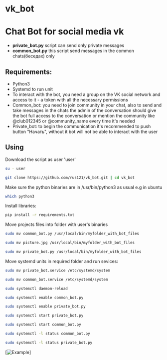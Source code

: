 # vk_bot
# Chat Bot for social media vk
- **private_bot.py** script can send only private messages 
- **common_bot.py** this script send messages in the common chats(беседах) only
## Requirements:
- Python3
- Systemd to run unit
- To interact with the bot, you need a group on the VK social network and access to it - a token with all the necessary permissions
- Common_bot: you need to join community in your chat, also to send and take messages in the chats the admin of the conversation should give the bot full access to the conversation or mention the community like @club012345 or @community_name every time  it's needed
- Private_bot: to begin the communication it's recommended to push button "Начать", without it bot will not be able to interact with the user
## Using
Download the script as user 'user'
```bash
su - user 
```
```bash
git clone https://github.com/rus121/vk_bot.git | cd vk_bot
```
Make sure the python binaries are in /usr/bin/python3 as usual e.g in ubuntu 
```bash
which python3
```
Install libraries:
```bash
pip install -r requirements.txt
```
Move projects files into folder with user's binaries
```bash
sudo mv common_bot.py /usr/local/bin/myfolder_with_bot_files
```
```bash
sudo mv picture.jpg /usr/local/bin/myfolder_with_bot_files
```
```bash
sudo mv private_bot.py /usr/local/bin/myfolder_with_bot_files
```
Move systemd units in required folder and run sevices:
```bash
sudo mv private_bot.service /etc/systemd/system
```
```bash
sudo mv common_bot.service /etc/systemd/system
```
```bash
sudo systemctl daemon-reload
```
```bash
sudo systemctl enable common_bot.py
```
```bash
sudo systemctl enable private_bot.py
```
```bash
sudo systemctl start private_bot.py
```
```bash
sudo systemctl start common_bot.py
```
```bash
sudo systemctl -l status common_bot.py
```
```bash
sudo systemctl -l status private_bot.py
```

[![Example](https://github.com/rus121/vk_bot/blob/main/example.gif)]
